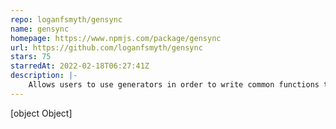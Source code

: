```yaml
---
repo: loganfsmyth/gensync
name: gensync
homepage: https://www.npmjs.com/package/gensync
url: https://github.com/loganfsmyth/gensync
stars: 75
starredAt: 2022-02-18T06:27:41Z
description: |-
    Allows users to use generators in order to write common functions that can be both sync or async.
---
```


[object Object]
